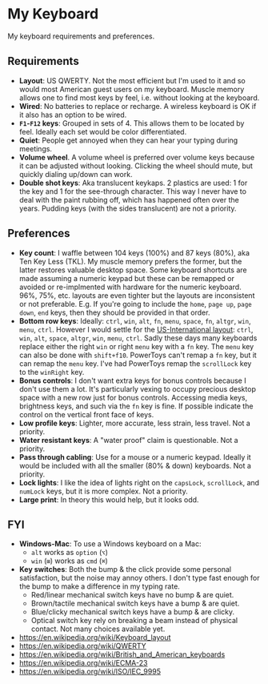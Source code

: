 # My Keyboard

My keyboard requirements and preferences.

## Requirements

- **Layout**: US QWERTY. Not the most efficient but I'm used to it and so would most American guest users on my keyboard. Muscle memory allows one to find most keys by feel, i.e. without looking at the keyboard.
- **Wired**: No batteries to replace or recharge. A wireless keyboard is OK if it also has an option to be wired.
- **`F1`-`F12` keys**: Grouped in sets of 4. This allows them to be located by feel. Ideally each set would be color differentiated.
- **Quiet**: People get annoyed when they can hear your typing during meetings.
- **Volume wheel**. A volume wheel is preferred over volume keys because it can be adjusted without looking. Clicking the wheel should mute, but quickly dialing up/down can work.
- **Double shot keys**: Aka translucent keykaps. 2 plastics are used: 1 for the key and 1 for the see-through character. This way I never have to deal with the paint rubbing off, which has happened often over the years. Pudding keys (with the sides translucent) are not a priority.

## Preferences

- **Key count**: I waffle between 104 keys (100%) and 87 keys (80%), aka Ten Key Less (TKL). My muscle memory prefers the former, but the latter restores valuable desktop space. Some keyboard shortcuts are made assuming a numeric keypad but these can be remapped or avoided or re-implmented with hardware for the numeric keyboard. 96%, 75%, etc. layouts are even tighter but the layouts are inconsistent or not preferable. E.g. If you're going to include the `home`, `page up`, `page down`, `end` keys, then they should be provided in that order.
- **Bottom row keys**: Ideally: `ctrl`, `win`, `alt`, `fn`, `menu`, `space`, `fn`, `altgr`, `win`, `menu`, `ctrl`. However I would settle for the [US-International layout](https://en.wikipedia.org/wiki/British_and_American_keyboards#/media/File:KB_US-International.svg): `ctrl`, `win`, `alt`, `space`, `altgr`, `win`, `menu`, `ctrl`. Sadly these days many keyboards replace either the right `win` or right `menu` key with a `fn` key. The `menu` key can also be done with `shift+f10`. PowerToys can't remap a `fn` key, but it can remap the `menu` key. I've had PowerToys remap the `scrollLock` key to the `winRight` key.
- **Bonus controls**: I don't want extra keys for bonus controls because I don't use them a lot. It's particularly vexing to occupy precious desktop space with a new row just for bonus controls. Accessing media keys, brightness keys, and such via the `fn` key is fine. If possible indicate the control on the vertical front face of keys.
- **Low profile keys**: Lighter, more accurate, less strain, less travel. Not a priority.
- **Water resistant keys**: A "water proof" claim is questionable. Not a priority.
- **Pass through cabling**: Use for a mouse or a numeric keypad. Ideally it would be included with all the smaller (80% & down) keyboards. Not a priority.
- **Lock lights**: I like the idea of lights right on the `capsLock`, `scrollLock`, and `numLock` keys, but it is more complex. Not a priority.
- **Large print**: In theory this would help, but it looks odd.

## FYI

- **Windows-Mac**: To use a Windows keyboard on a Mac:
  - `alt` works as `option` (`⌥`)
  - `win` (`⊞`) works as `cmd` (`⌘`)
- **Key switches**: Both the bump & the click provide some personal satisfaction, but the noise may annoy others. I don't type fast enough for the bump to make a difference in my typing rate.
  - Red/linear mechanical switch keys have no bump & are quiet.
  - Brown/tactile mechanical switch keys have a bump & are quiet.
  - Blue/clicky mechanical switch keys have a bump & are clicky.
  - Optical switch key rely on breaking a beam instead of physical contact. Not many choices available yet.
- https://en.wikipedia.org/wiki/Keyboard_layout
- https://en.wikipedia.org/wiki/QWERTY
- https://en.wikipedia.org/wiki/British_and_American_keyboards
- https://en.wikipedia.org/wiki/ECMA-23
- https://en.wikipedia.org/wiki/ISO/IEC_9995
